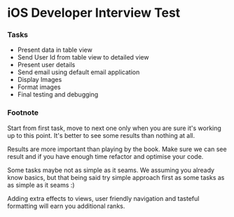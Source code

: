iOS Developer Interview Test
============================

### Tasks

- Present data in table view
- Send User Id from table view to detailed view
- Present user details
- Send email using default email application
- Display Images 
- Format images
- Final testing and debugging 

### Footnote

Start from first task, move to next one only when you are sure it's working up to this point. It's better to see some results than nothing at all.
 
Results are more important than playing by the book. Make sure we can see result and if you have enough time refactor and optimise your code.
 
Some tasks maybe not as simple as it seams. We assuming you already know basics, but that being said try simple approach first as some tasks as as simple as it seams :)
 
Adding extra effects to views, user friendly navigation and tasteful formatting will earn you additional ranks.

